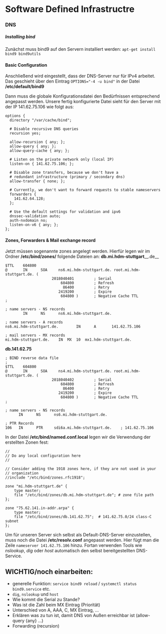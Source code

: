 # Software Defined Infrastructre

### DNS

##### Installing bind
Zunächst muss bind9 auf den Servern installiert werden:
`apt-get install bind9 bind9utils`
#### Basic Configuration
Anschließend wird eingestellt, dass der DNS-Server nur für IPv4 arbeitet. Das geschieht über den Eintrag `OPTIONS="-4 -u bind"` in der Datei __/etc/default/bind9__

Dann muss die globale Konfigurationsdatei den Bedürfnissen entsprechend angepasst werden.
Unsere fertig konfigurierte Datei sieht für den Server mit der IP 141.62.75.106 wie folgt aus:
```
options {
  directory "/var/cache/bind";

  # Disable recursive DNS queries
  recursion yes;

  allow-recursion { any; };
  allow-query { any; };
  allow-query-cache { any; };

  # Listen on the private network only (local IP)
  listen-on { 141.62.75.106; };

  # Disable zone transfers, because we don't have a
  # redundant infrastructure (primary / secondary dns)
  allow-transfer { none; };

  # Currently, we don't want to forward requests to stable nameservers
  forwarders {
	141.62.64.128;
  };

  # Use the default settings for validation and ipv6
  dnssec-validation auto;
  auth-nxdomain no;
  listen-on-v6 { any; };
};
```
#### Zones, Forwarders & Mail exchange record
Jetzt müssen sogenannte zones angelegt werden. Hierfür legen wir im Ordner __/etc/bind/zones/__ folgende Dateien an:
__db.mi.hdm-stuttgart____.de__ 
```
$TTL    604800
@       IN      SOA     ns6.mi.hdm-stuttgart.de. root.mi.hdm-stuttgart.de. (
                     2018040401         ; Serial
                         604800         ; Refresh
                          86400         ; Retry
                        2419200         ; Expire
                         604800 )       ; Negative Cache TTL
;

; name servers - NS records
        IN      NS      ns6.mi.hdm-stuttgart.de.

; name servers - A records
ns6.mi.hdm-stuttgart.de.        IN      A       141.62.75.106

; mail servers - MX records
mi.hdm-stuttgart.de.	IN	MX	10 	mx1.hdm-stuttgart.de.
```
__db.141.62.75__
```
; BIND reverse data file 
;
$TTL    604800
@       IN      SOA     ns4.mi.hdm-stuttgart.de. root.mi.hdm-stuttgart.de. (
                     2018040402         ; Serial
                         604800         ; Refresh
                          86400         ; Retry
                        2419200         ; Expire
                         604800 )       ; Negative Cache TTL
;

; name servers - NS records
      IN      NS      ns6.mi.hdm-stuttgart.de.

; PTR Records
106   IN      PTR     sdi6a.mi.hdm-stuttgart.de.    ; 141.62.75.106
```

In der Datei __/etc/bind/named.conf.local__ legen wir die Verwendung der erstellten Zonen fest:
```
//
// Do any local configuration here
//

// Consider adding the 1918 zones here, if they are not used in your
// organization
//include "/etc/bind/zones.rfc1918";

zone "mi.hdm-stuttgart.de" {
    type master;
    file "/etc/bind/zones/db.mi.hdm-stuttgart.de"; # zone file path
};

zone "75.62.141.in-addr.arpa" {
    type master;
    file "/etc/bind/zones/db.141.62.75";  # 141.62.75.0/24 class-C subnet
};
```

Um für unseren Server sich selbst als Default-DNS-Server einzustellen, muss noch die Datei __/etc/resolv.conf__ angepasst werden. Hier fügt man die Zeile `nameserver 141.62.75.106` hinzu. Fortan verwenden Tools wie _nslookup_, _dig_ oder _host_ automatisch den selbst bereitgestellten DNS-Service.


## WICHTIG/noch einarbeiten:
- generelle Funktion: `service bind9 reload` / `systemctl status bind9.service` etc.
- `dig`, `nslookup` und `host`
- Wie kommt die Serial zu Stande?
- Was ist die Zahl beim MX Eintrag (Priorität)
- Unterschied von A, AAA, C, MX Eintrag, ...
- Erklären was zu tun ist, damit DNS von Außen erreichbar ist (allow-query {any} ...)
- Forwarding (recursion)
